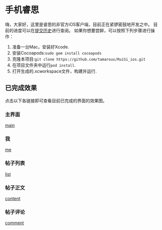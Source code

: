 # 手机睿思
嗨，大家好，这里是睿思的非官方iOS客户端，目前正在紧锣密鼓地开发之中。
目前的进度可以在[提交历史](https://github.com/tamarous/RuiSi_ios/commits/master)进行查阅。
如果你想要尝鲜，可以按照下列步骤进行操作：
1. 准备一台Mac，安装好Xcode.
2. 安装Cocoapods:`sudo gem install cocoapods`
3. 克隆本项目:`git clone https://github.com/tamarous/RuiSi_ios.git`
4. 在项目文件夹中运行`pod install`.
5. 打开生成的.xcworkspace文件，构建并运行.

## 已完成效果
点击以下各链接即可查看目前已完成的界面的效果图。
### 主界面
[main](http://7xnyik.com1.z0.glb.clouddn.com/rs_main.jpg)
### 我
[me](http://7xnyik.com1.z0.glb.clouddn.com/rs_me.png)
### 帖子列表
[list](http://7xnyik.com1.z0.glb.clouddn.com/rs_list.png)
### 帖子正文
[content](http://7xnyik.com1.z0.glb.clouddn.com/rs_content.png)
### 帖子评论
[comment](http://7xnyik.com1.z0.glb.clouddn.com/rs_comment.png)


